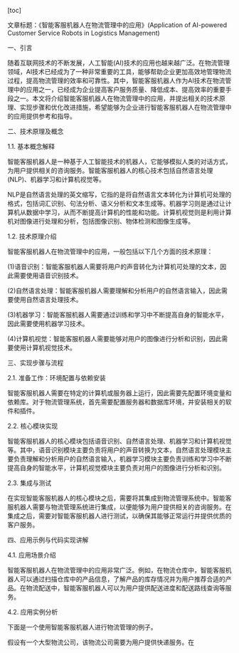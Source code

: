 
[toc]                    
                
                
文章标题：《智能客服机器人在物流管理中的应用》(Application of AI-powered Customer Service Robots in Logistics Management)

一、引言

随着互联网技术的不断发展，人工智能(AI)技术的应用也越来越广泛。在物流管理领域，AI技术已经成为了一种非常重要的工具，能够帮助企业更加高效地管理物流过程，提高物流管理的效率和可靠性。其中，智能客服机器人作为AI技术在物流管理中的应用之一，已经成为企业提高客户服务质量、降低成本、提高效率的重要手段之一。本文将介绍智能客服机器人在物流管理中的应用，并提出相关的技术原理、实现步骤和优化改进措施，希望能够为企业进行智能客服机器人在物流管理中的应用提供参考和指导。

二、技术原理及概念

1.1. 基本概念解释

智能客服机器人是一种基于人工智能技术的机器人，它能够模拟人类的对话方式，为用户提供相关的咨询服务。智能客服机器人的核心技术包括自然语言处理(NLP)、机器学习和计算机视觉等。

NLP是自然语言处理的英文缩写，它指的是将自然语言文本转化为计算机可处理的格式，包括词汇识别、句法分析、语义分析和文本生成等。机器学习则是通过让计算机从数据中学习，从而不断提高计算机的性能和功能。计算机视觉则是利用计算机对图像进行处理和分析，包括图像识别、物体检测和图像生成等。

1.2. 技术原理介绍

智能客服机器人在物流管理中的应用，一般包括以下几个方面的技术原理：

(1)语音识别：智能客服机器人需要将用户的声音转化为计算机可处理的文本，因此需要使用语音识别技术。

(2)自然语言处理：智能客服机器人需要理解和分析用户的自然语言输入，因此需要使用自然语言处理技术。

(3)机器学习：智能客服机器人需要通过训练和学习中不断提高自身的智能水平，因此需要使用机器学习技术。

(4)计算机视觉：智能客服机器人需要能够对用户的图像进行分析和识别，因此需要使用计算机视觉技术。

三、实现步骤与流程

2.1. 准备工作：环境配置与依赖安装

智能客服机器人需要在特定的计算机或服务器上运行，因此需要先配置环境变量和依赖库。对于物流管理系统，首先需要配置服务器和数据库环境，并安装相关的软件和插件。

2.2. 核心模块实现

智能客服机器人的核心模块包括语音识别、自然语言处理、机器学习和计算机视觉等。其中，语音识别模块主要负责将用户的声音转换为文本，自然语言处理模块主要负责理解和分析用户的自然语言输入，机器学习模块主要负责训练和学习中不断提高自身的智能水平，计算机视觉模块主要负责对用户的图像进行分析和识别。

2.3. 集成与测试

在实现智能客服机器人的核心模块之后，需要将其集成到物流管理系统中。智能客服机器人需要与物流管理系统进行集成，以便能够为用户提供相关的咨询服务。在集成之后，需要对智能客服机器人进行测试，以确保其能够正常运行并提供优质的客户服务。

四、应用示例与代码实现讲解

4.1. 应用场景介绍

智能客服机器人在物流管理中的应用非常广泛。例如，在物流仓库中，智能客服机器人可以通过扫描仓库中的产品信息，了解产品的库存情况并为用户推荐合适的产品。在物流配送中，智能客服机器人可以为用户提供配送进度和配送路线查询等服务。

4.2. 应用实例分析

下面是一个使用智能客服机器人进行物流管理的例子。

假设有一个大型物流公司，该物流公司需要为用户提供快递服务。在

